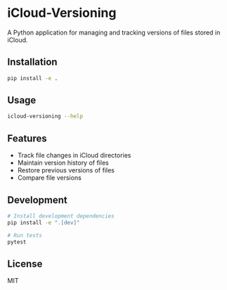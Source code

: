 # iCloud-Versioning

A Python application for managing and tracking versions of files stored in iCloud.

## Installation

```bash
pip install -e .
```

## Usage

```bash
icloud-versioning --help
```

## Features

- Track file changes in iCloud directories
- Maintain version history of files
- Restore previous versions of files
- Compare file versions

## Development

```bash
# Install development dependencies
pip install -e ".[dev]"

# Run tests
pytest
```

## License

MIT
